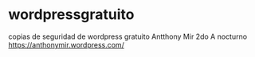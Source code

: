# wordpressgratuito
copias de seguridad de wordpress gratuito
Antthony Mir
2do A nocturno
https://anthonymir.wordpress.com/
